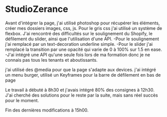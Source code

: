# StudioZerance

Avant d'intégrer la page, j'ai utilisé photoshop pour récupérer les éléments, créer mes dossiers images, css, js.
Pour le gris css j'ai utilisé un système de flexbox.
J'ai rencontré des difficultés sur le soulignement du Shopify, le défilement du slider, ainsi que l'utilisation d'une API. 
    -Pour le soulignement j'ai remplacé par un text-decoration underline simple.
    -Pour le slider j'ai remplacé la transition par une opacité qui varie de 0 à 100% sur 1.5 en ease.
    -J'ai intégré une API qu'une seule fois lors de ma formation donc je ne connais pas tous les tenants et aboutissants. 

j'ai utilisé des @media pour que la page s'adapte aux devices.
j'ai intégré un menu burger, utilisé un Keyframes pour la barre de défilement en bas de page 

Le travail à débuté à 8h30 et j'avais intégré 80% des consignes à 12h30. J'ai cherché des solutions pour le reste par la suite, mais sans réel succès pour le moment. 

Fin des dernières modifications à 15h00.
